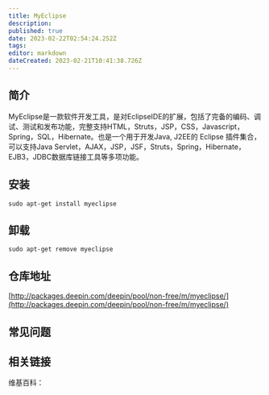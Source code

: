 ```yaml
---
title: MyEclipse
description: 
published: true
date: 2023-02-22T02:54:24.252Z
tags: 
editor: markdown
dateCreated: 2023-02-21T10:41:38.726Z
---
```


## 简介

MyEclipse是一款软件开发工具，是对EclipseIDE的扩展，包括了完备的编码、调试、测试和发布功能，完整支持HTML，Struts，JSP，CSS，Javascript，Spring，SQL，Hibernate。也是一个用于开发Java, J2EE的 Eclipse 插件集合，可以支持Java Servlet，AJAX，JSP，JSF，Struts，Spring，Hibernate，EJB3，JDBC数据库链接工具等多项功能。

## 安装

`sudo apt-get install myeclipse`

## 卸载

`sudo apt-get remove myeclipse`

## 仓库地址

[http://packages.deepin.com/deepin/pool/non-free/m/myeclipse/](http://packages.deepin.com/deepin/pool/non-free/m/myeclipse/)

## 常见问题

## 相关链接

维基百科：
